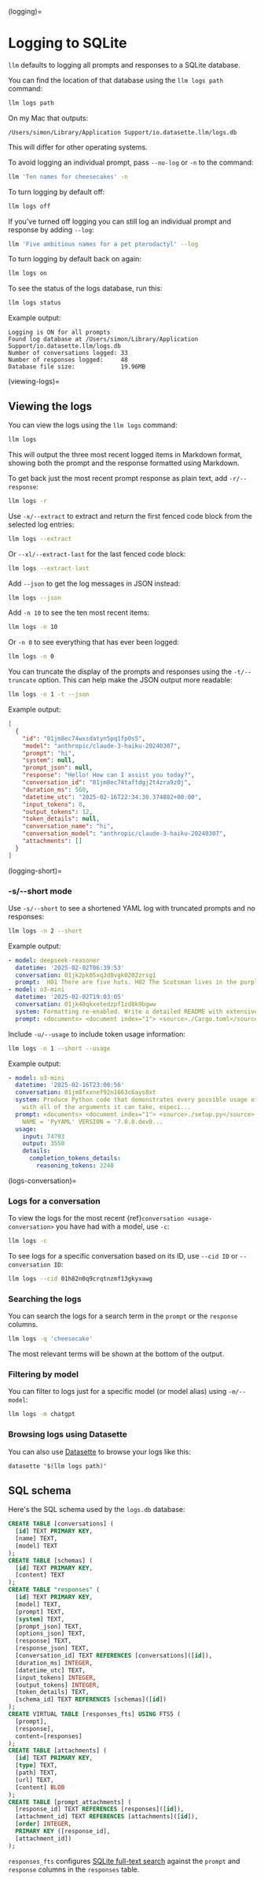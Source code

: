 (logging)=
# Logging to SQLite

`llm` defaults to logging all prompts and responses to a SQLite database.

You can find the location of that database using the `llm logs path` command:

```bash
llm logs path
```
On my Mac that outputs:
```
/Users/simon/Library/Application Support/io.datasette.llm/logs.db
```
This will differ for other operating systems.

To avoid logging an individual prompt, pass `--no-log` or `-n` to the command:
```bash
llm 'Ten names for cheesecakes' -n
```

To turn logging by default off:

```bash
llm logs off
```
If you've turned off logging you can still log an individual prompt and response by adding `--log`:
```bash
llm 'Five ambitious names for a pet pterodactyl' --log
```
To turn logging by default back on again:

```bash
llm logs on
```
To see the status of the logs database, run this:
```bash
llm logs status
```
Example output:
```
Logging is ON for all prompts
Found log database at /Users/simon/Library/Application Support/io.datasette.llm/logs.db
Number of conversations logged: 33
Number of responses logged:     48
Database file size:             19.96MB
```

(viewing-logs)=

## Viewing the logs

You can view the logs using the `llm logs` command:
```bash
llm logs
```
This will output the three most recent logged items in Markdown format, showing both the prompt and the response formatted using Markdown.

To get back just the most recent prompt response as plain text, add `-r/--response`:

```bash
llm logs -r
```
Use `-x/--extract` to extract and return the first fenced code block from the selected log entries:

```bash
llm logs --extract
```
Or `--xl/--extract-last` for the last fenced code block:
```bash
llm logs --extract-last
```

Add `--json` to get the log messages in JSON instead:

```bash
llm logs --json
```

Add `-n 10` to see the ten most recent items:
```bash
llm logs -n 10
```
Or `-n 0` to see everything that has ever been logged:
```bash
llm logs -n 0
```
You can truncate the display of the prompts and responses using the `-t/--truncate` option. This can help make the JSON output more readable:
```bash
llm logs -n 1 -t --json
```
Example output:
```json
[
  {
    "id": "01jm8ec74wxsdatyn5pq1fp0s5",
    "model": "anthropic/claude-3-haiku-20240307",
    "prompt": "hi",
    "system": null,
    "prompt_json": null,
    "response": "Hello! How can I assist you today?",
    "conversation_id": "01jm8ec74taftdgj2t4zra9z0j",
    "duration_ms": 560,
    "datetime_utc": "2025-02-16T22:34:30.374882+00:00",
    "input_tokens": 8,
    "output_tokens": 12,
    "token_details": null,
    "conversation_name": "hi",
    "conversation_model": "anthropic/claude-3-haiku-20240307",
    "attachments": []
  }
]
```

(logging-short)=

### -s/--short mode

Use `-s/--short` to see a shortened YAML log with truncated prompts and no responses:
```bash
llm logs -n 2 --short
```
Example output:
```yaml
- model: deepseek-reasoner
  datetime: '2025-02-02T06:39:53'
  conversation: 01jk2pk05xq3d0vgk0202zrsg1
  prompt:  H01 There are five huts. H02 The Scotsman lives in the purple hut. H03 The Welshman owns the parrot. H04 Kombucha is...
- model: o3-mini
  datetime: '2025-02-02T19:03:05'
  conversation: 01jk40qkxetedzpf1zd8k9bgww
  system: Formatting re-enabled. Write a detailed README with extensive usage examples.
  prompt: <documents> <document index="1"> <source>./Cargo.toml</source> <document_content> [package] name = "py-limbo" version...
```
Include `-u/--usage` to include token usage information:

```bash
llm logs -n 1 --short --usage
```
Example output:
```yaml
- model: o3-mini
  datetime: '2025-02-16T23:00:56'
  conversation: 01jm8fxxnef92n1663c6ays8xt
  system: Produce Python code that demonstrates every possible usage of yaml.dump
    with all of the arguments it can take, especi...
  prompt: <documents> <document index="1"> <source>./setup.py</source> <document_content>
    NAME = 'PyYAML' VERSION = '7.0.0.dev0...
  usage:
    input: 74793
    output: 3550
    details:
      completion_tokens_details:
        reasoning_tokens: 2240
```

(logs-conversation)=
### Logs for a conversation

To view the logs for the most recent {ref}`conversation <usage-conversation>` you have had with a model, use `-c`:

```bash
llm logs -c
```
To see logs for a specific conversation based on its ID, use `--cid ID` or `--conversation ID`:

```bash
llm logs --cid 01h82n0q9crqtnzmf13gkyxawg
```

### Searching the logs

You can search the logs for a search term in the `prompt` or the `response` columns.
```bash
llm logs -q 'cheesecake'
```
The most relevant terms will be shown at the bottom of the output.

### Filtering by model

You can filter to logs just for a specific model (or model alias) using `-m/--model`:
```bash
llm logs -m chatgpt
```

### Browsing logs using Datasette

You can also use [Datasette](https://datasette.io/) to browse your logs like this:

```bash
datasette "$(llm logs path)"
```
## SQL schema

Here's the SQL schema used by the `logs.db` database:

<!-- [[[cog
import cog
from llm.migrations import migrate
import sqlite_utils
import re
db = sqlite_utils.Database(memory=True)
migrate(db)

def cleanup_sql(sql):
    first_line = sql.split('(')[0]
    inner = re.search(r'\((.*)\)', sql, re.DOTALL).group(1)
    columns = [l.strip() for l in inner.split(',')]
    return first_line + '(\n  ' + ',\n  '.join(columns) + '\n);'

cog.out("```sql\n")
for table in ("conversations", "schemas", "responses", "responses_fts", "attachments", "prompt_attachments"):
    schema = db[table].schema
    cog.out(format(cleanup_sql(schema)))
    cog.out("\n")
cog.out("```\n")
]]] -->
```sql
CREATE TABLE [conversations] (
  [id] TEXT PRIMARY KEY,
  [name] TEXT,
  [model] TEXT
);
CREATE TABLE [schemas] (
  [id] TEXT PRIMARY KEY,
  [content] TEXT
);
CREATE TABLE "responses" (
  [id] TEXT PRIMARY KEY,
  [model] TEXT,
  [prompt] TEXT,
  [system] TEXT,
  [prompt_json] TEXT,
  [options_json] TEXT,
  [response] TEXT,
  [response_json] TEXT,
  [conversation_id] TEXT REFERENCES [conversations]([id]),
  [duration_ms] INTEGER,
  [datetime_utc] TEXT,
  [input_tokens] INTEGER,
  [output_tokens] INTEGER,
  [token_details] TEXT,
  [schema_id] TEXT REFERENCES [schemas]([id])
);
CREATE VIRTUAL TABLE [responses_fts] USING FTS5 (
  [prompt],
  [response],
  content=[responses]
);
CREATE TABLE [attachments] (
  [id] TEXT PRIMARY KEY,
  [type] TEXT,
  [path] TEXT,
  [url] TEXT,
  [content] BLOB
);
CREATE TABLE [prompt_attachments] (
  [response_id] TEXT REFERENCES [responses]([id]),
  [attachment_id] TEXT REFERENCES [attachments]([id]),
  [order] INTEGER,
  PRIMARY KEY ([response_id],
  [attachment_id])
);
```
<!-- [[[end]]] -->
`responses_fts` configures [SQLite full-text search](https://www.sqlite.org/fts5.html) against the `prompt` and `response` columns in the `responses` table.

